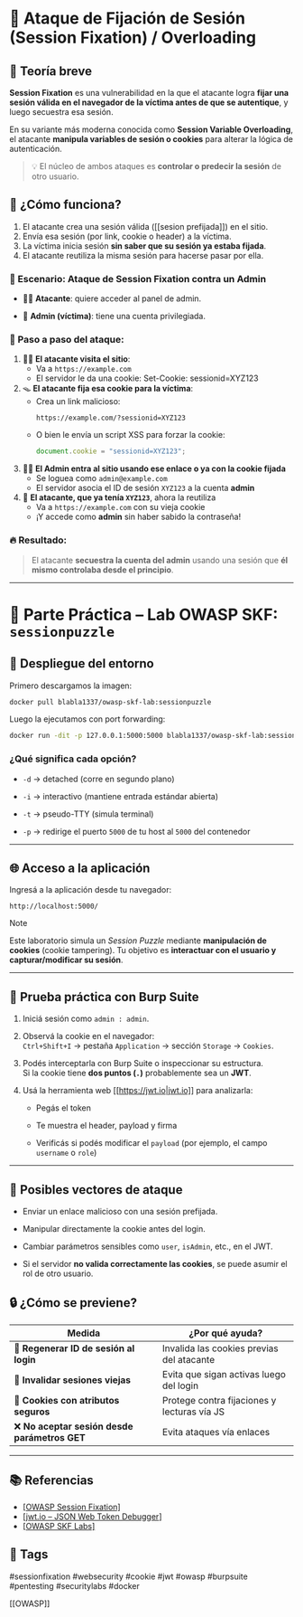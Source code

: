 # 🧠 Ataque de Fijación de Sesión (Session Fixation) / Overloading

## 🧬 Teoría breve

**Session Fixation** es una vulnerabilidad en la que el atacante logra **fijar una sesión válida en el navegador de la víctima antes de que se autentique**, y luego secuestra esa sesión.

En su variante más moderna conocida como **Session Variable Overloading**, el atacante **manipula variables de sesión o cookies** para alterar la lógica de autenticación.

> 💡 El núcleo de ambos ataques es **controlar o predecir la sesión** de otro usuario.


## 🔐 ¿Cómo funciona?

1. El atacante crea una sesión válida ([[sesion prefijada]]) en el sitio.
2. Envía esa sesión (por link, cookie o header) a la víctima.
3. La víctima inicia sesión **sin saber que su sesión ya estaba fijada**.
4. El atacante reutiliza la misma sesión para hacerse pasar por ella.

### 🧪 Escenario: Ataque de Session Fixation contra un Admin

- 👨‍💻 **Atacante**: quiere acceder al panel de admin.
    
- 👑 **Admin (víctima)**: tiene una cuenta privilegiada.
    


### 🧩 Paso a paso del ataque:

1. 🧑‍💻 **El atacante visita el sitio**:
    - Va a `https://example.com`
    - El servidor le da una cookie:
		Set-Cookie: sessionid=XYZ123    
2. 🪤 **El atacante fija esa cookie para la víctima**:
    - Crea un link malicioso:
        ```
        https://example.com/?sessionid=XYZ123
        ```
    - O bien le envía un script XSS para forzar la cookie:
        ```js
        document.cookie = "sessionid=XYZ123";
        ```
3. 🧑‍💼 **El Admin entra al sitio usando ese enlace o ya con la cookie fijada**
    - Se loguea como `admin@example.com`
    - El servidor asocia el ID de sesión `XYZ123` a la cuenta **admin**
4. 🧠 **El atacante, que ya tenía `XYZ123`**, ahora la reutiliza
    - Va a `https://example.com` con su vieja cookie
    - ¡Y accede como **admin** sin haber sabido la contraseña!

### 🔥 Resultado:

> El atacante **secuestra la cuenta del admin** usando una sesión que **él mismo controlaba desde el principio**.


---

# 🧪 Parte Práctica – Lab OWASP SKF: `sessionpuzzle`

## 🚀 Despliegue del entorno

Primero descargamos la imagen:

```sh
docker pull blabla1337/owasp-skf-lab:sessionpuzzle
````

Luego la ejecutamos con port forwarding:

```sh
docker run -dit -p 127.0.0.1:5000:5000 blabla1337/owasp-skf-lab:sessionpuzzle
```

### ¿Qué significa cada opción?

- `-d` → detached (corre en segundo plano)
    
- `-i` → interactivo (mantiene entrada estándar abierta)
    
- `-t` → pseudo-TTY (simula terminal)
    
- `-p` → redirige el puerto `5000` de tu host al `5000` del contenedor
    

---

## 🌐 Acceso a la aplicación

Ingresá a la aplicación desde tu navegador:

```
http://localhost:5000/
```

> [!NOTE]  
> Este laboratorio simula un _Session Puzzle_ mediante **manipulación de cookies** (cookie tampering). Tu objetivo es **interactuar con el usuario y capturar/modificar su sesión**.

---

## 🧪 Prueba práctica con Burp Suite

1. Iniciá sesión como `admin : admin`.
    
2. Observá la cookie en el navegador:  
    `Ctrl+Shift+I` → pestaña `Application` → sección `Storage` → `Cookies`.
    
3. Podés interceptarla con Burp Suite o inspeccionar su estructura.  
    Si la cookie tiene **dos puntos (`.`)** probablemente sea un **JWT**.
    
4. Usá la herramienta web [[https://jwt.io|jwt.io]] para analizarla:
    
    - Pegás el token
        
    - Te muestra el header, payload y firma
        
    - Verificás si podés modificar el `payload` (por ejemplo, el campo `username` o `role`)
        

---

## 🧨 Posibles vectores de ataque

- Enviar un enlace malicioso con una sesión prefijada.
    
- Manipular directamente la cookie antes del login.
    
- Cambiar parámetros sensibles como `user`, `isAdmin`, etc., en el JWT.
    
- Si el servidor **no valida correctamente las cookies**, se puede asumir el rol de otro usuario.
    

## 🔒 ¿Cómo se previene?

|Medida|¿Por qué ayuda?|
|---|---|
|🔄 **Regenerar ID de sesión al login**|Invalida las cookies previas del atacante|
|🧼 **Invalidar sesiones viejas**|Evita que sigan activas luego del login|
|🔐 **Cookies con atributos seguros**|Protege contra fijaciones y lecturas vía JS|
|❌ **No aceptar sesión desde parámetros GET**|Evita ataques vía enlaces|

---

## 📚 Referencias
- [[OWASP Session Fixation]](https://owasp.org/www-community/attacks/Session_fixation)
- [[jwt.io – JSON Web Token Debugger]](https://jwt.io)
- [[OWASP SKF Labs]](https://owasp-skf.gitbook.io/)
## 📌 Tags

#sessionfixation #websecurity #cookie #jwt #owasp #burpsuite #pentesting #securitylabs #docker

[[OWASP]]